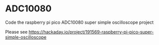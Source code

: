# ADC10080
Code the raspberry pi pico ADC10080 super simple oscilloscope project

Please see
https://hackaday.io/project/191569-raspberry-pi-pico-super-simple-oscilloscope
